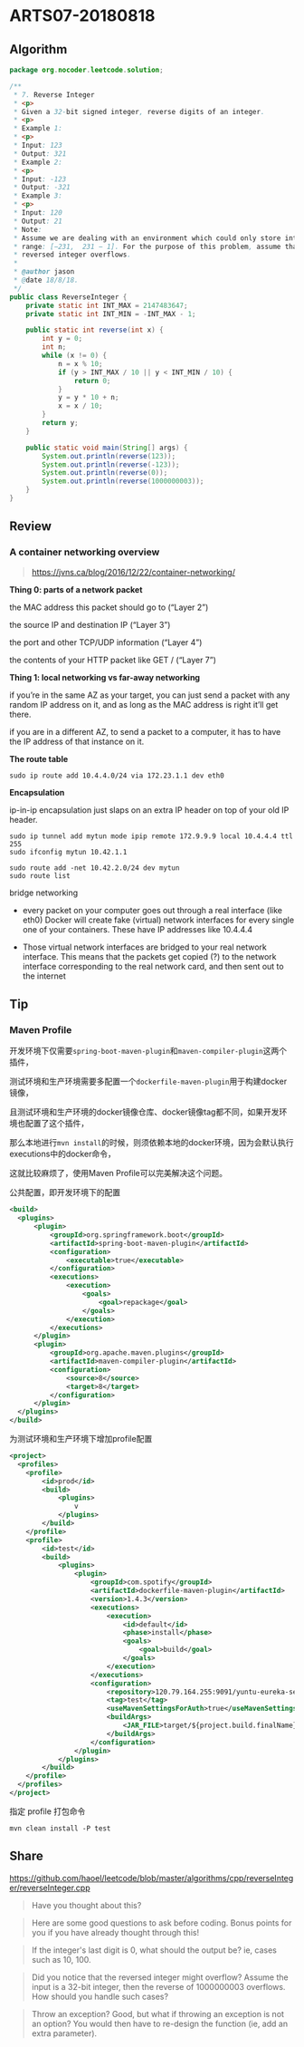 # ARTS07-20180818

## Algorithm

```java
package org.nocoder.leetcode.solution;

/**
 * 7. Reverse Integer
 * <p>
 * Given a 32-bit signed integer, reverse digits of an integer.
 * <p>
 * Example 1:
 * <p>
 * Input: 123
 * Output: 321
 * Example 2:
 * <p>
 * Input: -123
 * Output: -321
 * Example 3:
 * <p>
 * Input: 120
 * Output: 21
 * Note:
 * Assume we are dealing with an environment which could only store integers within the 32-bit signed integer
 * range: [−231,  231 − 1]. For the purpose of this problem, assume that your function returns 0 when the
 * reversed integer overflows.
 *
 * @author jason
 * @date 18/8/18.
 */
public class ReverseInteger {
    private static int INT_MAX = 2147483647;
    private static int INT_MIN = -INT_MAX - 1;

    public static int reverse(int x) {
        int y = 0;
        int n;
        while (x != 0) {
            n = x % 10;
            if (y > INT_MAX / 10 || y < INT_MIN / 10) {
                return 0;
            }
            y = y * 10 + n;
            x = x / 10;
        }
        return y;
    }

    public static void main(String[] args) {
        System.out.println(reverse(123));
        System.out.println(reverse(-123));
        System.out.println(reverse(0));
        System.out.println(reverse(1000000003));
    }
}

```

## Review

### A container networking overview

> https://jvns.ca/blog/2016/12/22/container-networking/

**Thing 0: parts of a network packet**

the MAC address this packet should go to (“Layer 2”)

the source IP and destination IP (“Layer 3”)

the port and other TCP/UDP information (“Layer 4”)

the contents of your HTTP packet like GET / (“Layer 7”)

**Thing 1: local networking vs far-away networking**

if you’re in the same AZ as your target, you can just send a packet with any random IP address on it, and as long as the MAC address is right it’ll get there.

if you are in a different AZ, to send a packet to a computer, it has to have the IP address of that instance on it.

**The route table**

```
sudo ip route add 10.4.4.0/24 via 172.23.1.1 dev eth0
```

**Encapsulation**

ip-in-ip encapsulation just slaps on an extra IP header on top of your old IP header.

```
sudo ip tunnel add mytun mode ipip remote 172.9.9.9 local 10.4.4.4 ttl 255
sudo ifconfig mytun 10.42.1.1
```

```
sudo route add -net 10.42.2.0/24 dev mytun
sudo route list
```

bridge networking

- every packet on your computer goes out through a real interface (like eth0)
Docker will create fake (virtual) network interfaces for every single one of your containers. These have IP addresses like 10.4.4.4

- Those virtual network interfaces are bridged to your real network interface. This means that the packets get copied (?) to the network interface corresponding to the real network card, and then sent out to the internet



## Tip

### Maven Profile

开发环境下仅需要`spring-boot-maven-plugin`和`maven-compiler-plugin`这两个插件，

测试环境和生产环境需要多配置一个`dockerfile-maven-plugin`用于构建docker镜像，

且测试环境和生产环境的docker镜像仓库、docker镜像tag都不同，如果开发环境也配置了这个插件，

那么本地进行`mvn install`的时候，则须依赖本地的docker环境，因为会默认执行executions中的docker命令，

这就比较麻烦了，使用Maven Profile可以完美解决这个问题。


公共配置，即开发环境下的配置
```xml
<build>
  <plugins>
      <plugin>
          <groupId>org.springframework.boot</groupId>
          <artifactId>spring-boot-maven-plugin</artifactId>
          <configuration>
              <executable>true</executable>
          </configuration>
          <executions>
              <execution>
                  <goals>
                      <goal>repackage</goal>
                  </goals>
              </execution>
          </executions>
      </plugin>
      <plugin>
          <groupId>org.apache.maven.plugins</groupId>
          <artifactId>maven-compiler-plugin</artifactId>
          <configuration>
              <source>8</source>
              <target>8</target>
          </configuration>
      </plugin>
  </plugins>
</build>
```

为测试环境和生产环境下增加profile配置

```xml
<project>
  <profiles>
    <profile>
        <id>prod</id>
        <build>
            <plugins>
                v
            </plugins>
        </build>
    </profile>
    <profile>
        <id>test</id>
        <build>
            <plugins>
                <plugin>
                    <groupId>com.spotify</groupId>
                    <artifactId>dockerfile-maven-plugin</artifactId>
                    <version>1.4.3</version>
                    <executions>
                        <execution>
                            <id>default</id>
                            <phase>install</phase>
                            <goals>
                                <goal>build</goal>
                            </goals>
                        </execution>
                    </executions>
                    <configuration>
                        <repository>120.79.164.255:9091/yuntu-eureka-server</repository>
                        <tag>test</tag>
                        <useMavenSettingsForAuth>true</useMavenSettingsForAuth>
                        <buildArgs>
                            <JAR_FILE>target/${project.build.finalName}.jar</JAR_FILE>
                        </buildArgs>
                    </configuration>
                </plugin>
            </plugins>
        </build>
    </profile>
  </profiles>
</project>
```

指定 profile 打包命令

```
mvn clean install -P test
```

## Share

https://github.com/haoel/leetcode/blob/master/algorithms/cpp/reverseInteger/reverseInteger.cpp

>Have you thought about this?

>Here are some good questions to ask before coding. Bonus points for you if you have already thought through this!

> If the integer's last digit is 0, what should the output be? ie, cases such as 10, 100.

> Did you notice that the reversed integer might overflow? Assume the input is a 32-bit integer,
 then the reverse of 1000000003 overflows. How should you handle such cases?

> Throw an exception? Good, but what if throwing an exception is not an option?
 You would then have to re-design the function (ie, add an extra parameter).
